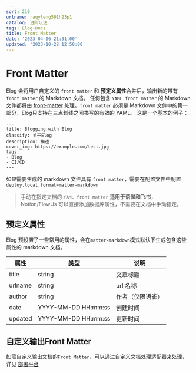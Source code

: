 ```yaml
---
sort: 210
urlname: raqyleng501h23p1
catalog: 进阶玩法
tags: Elog-Docs
title: Front Matter
date: '2023-04-06 21:31:00'
updated: '2023-10-28 12:50:00'
---
```


# Front Matter


Elog 会将用户自定义的 `front matter` 和 **预定义属性**合并后，输出新的带有 `front matter` 的 Markdown 文档。 任何包含 `YAML front matter` 的 Markdown 文件都将由 [front-matter](https://www.npmjs.com/package/front-matter) 处理。`front matter` 必须是 Markdown 文件中的第一部分，Elog只支持在三点划线之间书写的有效的 YAML。 这是一个基本的例子：


```text
---
title: Blogging with Elog
classify: 关于Elog
description: 描述
cover_img: https://example.com/test.jpg
tags:
- Blog
- CI/CD
---
```


如果需要生成的 markdown 文件具有 `front matter`，需要在配置文件中配置`deploy.local.format=matter-markdown`


> 手动在指定文档的 `YAML front matter` **适用于语雀和飞书**，Notion/FlowUs 可以直接添加数据库属性，不需要在文档中手动指定。


## 预定义属性


Elog 预设置了一些常用的属性，会在`matter-markdown`模式默认下生成包含这些属性的 markdown 文档。


| 属性      | 类型                  | 说明       |
| ------- | ------------------- | -------- |
| title   | string              | 文章标题     |
| urlname | string              | url 名称   |
| author  | string              | 作者（仅限语雀） |
| date    | YYYY-MM-DD HH:mm:ss | 创建时间     |
| updated | YYYY-MM-DD HH:mm:ss | 更新时间     |


## 自定义输出Front Matter


如需自定义输出文档的`Front Matter`，可以通过自定义文档处理适配器来处理，详见 [部署平台](/notion/deploy-platform#formatext-字段说明)


